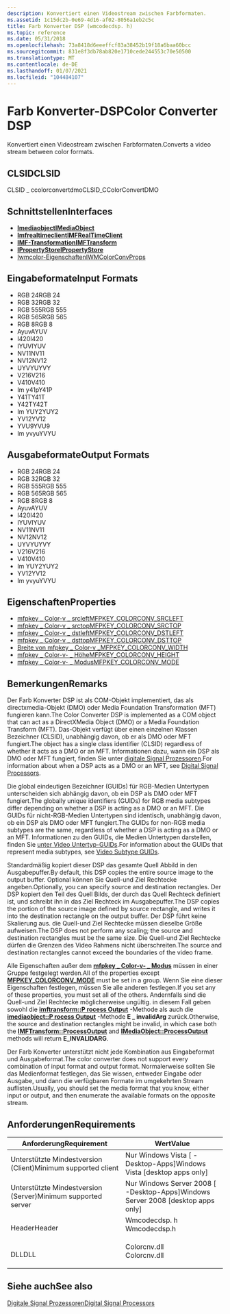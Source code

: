 ```yaml
---
description: Konvertiert einen Videostream zwischen Farbformaten.
ms.assetid: 1c15dc2b-0e69-4d16-af02-8056a1eb2c5c
title: Farb Konverter DSP (wmcodecdsp. h)
ms.topic: reference
ms.date: 05/31/2018
ms.openlocfilehash: 73a8418d6eeeffcf83a38452b19f18a6baa60bcc
ms.sourcegitcommit: 831e8f3db78ab820e1710cede244553c70e50500
ms.translationtype: MT
ms.contentlocale: de-DE
ms.lasthandoff: 01/07/2021
ms.locfileid: "104484107"
---
```

# <a name="color-converter-dsp"></a><span data-ttu-id="24813-103">Farb Konverter-DSP</span><span class="sxs-lookup"><span data-stu-id="24813-103">Color Converter DSP</span></span>

<span data-ttu-id="24813-104">Konvertiert einen Videostream zwischen Farbformaten.</span><span class="sxs-lookup"><span data-stu-id="24813-104">Converts a video stream between color formats.</span></span>

## <a name="clsid"></a><span data-ttu-id="24813-105">CLSID</span><span class="sxs-lookup"><span data-stu-id="24813-105">CLSID</span></span>

<span data-ttu-id="24813-106">CLSID \_ ccolorconvertdmo</span><span class="sxs-lookup"><span data-stu-id="24813-106">CLSID\_CColorConvertDMO</span></span>

## <a name="interfaces"></a><span data-ttu-id="24813-107">Schnittstellen</span><span class="sxs-lookup"><span data-stu-id="24813-107">Interfaces</span></span>

-   [<span data-ttu-id="24813-108">**Imediaobject**</span><span class="sxs-lookup"><span data-stu-id="24813-108">**IMediaObject**</span></span>](/previous-versions/windows/desktop/api/mediaobj/nn-mediaobj-imediaobject)
-   [<span data-ttu-id="24813-109">**Imfrealtimeclient**</span><span class="sxs-lookup"><span data-stu-id="24813-109">**IMFRealTimeClient**</span></span>](/windows/desktop/api/mfidl/nn-mfidl-imfrealtimeclient)
-   [<span data-ttu-id="24813-110">**IMF-Transformation**</span><span class="sxs-lookup"><span data-stu-id="24813-110">**IMFTransform**</span></span>](/windows/desktop/api/mftransform/nn-mftransform-imftransform)
-   [<span data-ttu-id="24813-111">**IPropertyStore**</span><span class="sxs-lookup"><span data-stu-id="24813-111">**IPropertyStore**</span></span>](/windows/win32/api/propsys/nn-propsys-ipropertystore)
-   [<span data-ttu-id="24813-112">Iwmcolor-Eigenschaften</span><span class="sxs-lookup"><span data-stu-id="24813-112">IWMColorConvProps</span></span>](/windows/desktop/api/wmcodecdsp/nn-wmcodecdsp-iwmcolorconvprops)

## <a name="input-formats"></a><span data-ttu-id="24813-113">Eingabeformate</span><span class="sxs-lookup"><span data-stu-id="24813-113">Input Formats</span></span>

-   <span data-ttu-id="24813-114">RGB 24</span><span class="sxs-lookup"><span data-stu-id="24813-114">RGB 24</span></span>
-   <span data-ttu-id="24813-115">RGB 32</span><span class="sxs-lookup"><span data-stu-id="24813-115">RGB 32</span></span>
-   <span data-ttu-id="24813-116">RGB 555</span><span class="sxs-lookup"><span data-stu-id="24813-116">RGB 555</span></span>
-   <span data-ttu-id="24813-117">RGB 565</span><span class="sxs-lookup"><span data-stu-id="24813-117">RGB 565</span></span>
-   <span data-ttu-id="24813-118">RGB 8</span><span class="sxs-lookup"><span data-stu-id="24813-118">RGB 8</span></span>
-   <span data-ttu-id="24813-119">Ayuv</span><span class="sxs-lookup"><span data-stu-id="24813-119">AYUV</span></span>
-   <span data-ttu-id="24813-120">I420</span><span class="sxs-lookup"><span data-stu-id="24813-120">I420</span></span>
-   <span data-ttu-id="24813-121">IYUV</span><span class="sxs-lookup"><span data-stu-id="24813-121">IYUV</span></span>
-   <span data-ttu-id="24813-122">NV11</span><span class="sxs-lookup"><span data-stu-id="24813-122">NV11</span></span>
-   <span data-ttu-id="24813-123">NV12</span><span class="sxs-lookup"><span data-stu-id="24813-123">NV12</span></span>
-   <span data-ttu-id="24813-124">UYVY</span><span class="sxs-lookup"><span data-stu-id="24813-124">UYVY</span></span>
-   <span data-ttu-id="24813-125">V216</span><span class="sxs-lookup"><span data-stu-id="24813-125">V216</span></span>
-   <span data-ttu-id="24813-126">V410</span><span class="sxs-lookup"><span data-stu-id="24813-126">V410</span></span>
-   <span data-ttu-id="24813-127">Im y41p</span><span class="sxs-lookup"><span data-stu-id="24813-127">Y41P</span></span>
-   <span data-ttu-id="24813-128">Y41T</span><span class="sxs-lookup"><span data-stu-id="24813-128">Y41T</span></span>
-   <span data-ttu-id="24813-129">Y42T</span><span class="sxs-lookup"><span data-stu-id="24813-129">Y42T</span></span>
-   <span data-ttu-id="24813-130">Im YUY2</span><span class="sxs-lookup"><span data-stu-id="24813-130">YUY2</span></span>
-   <span data-ttu-id="24813-131">YV12</span><span class="sxs-lookup"><span data-stu-id="24813-131">YV12</span></span>
-   <span data-ttu-id="24813-132">YVU9</span><span class="sxs-lookup"><span data-stu-id="24813-132">YVU9</span></span>
-   <span data-ttu-id="24813-133">Im yvyu</span><span class="sxs-lookup"><span data-stu-id="24813-133">YVYU</span></span>

## <a name="output-formats"></a><span data-ttu-id="24813-134">Ausgabeformate</span><span class="sxs-lookup"><span data-stu-id="24813-134">Output Formats</span></span>

-   <span data-ttu-id="24813-135">RGB 24</span><span class="sxs-lookup"><span data-stu-id="24813-135">RGB 24</span></span>
-   <span data-ttu-id="24813-136">RGB 32</span><span class="sxs-lookup"><span data-stu-id="24813-136">RGB 32</span></span>
-   <span data-ttu-id="24813-137">RGB 555</span><span class="sxs-lookup"><span data-stu-id="24813-137">RGB 555</span></span>
-   <span data-ttu-id="24813-138">RGB 565</span><span class="sxs-lookup"><span data-stu-id="24813-138">RGB 565</span></span>
-   <span data-ttu-id="24813-139">RGB 8</span><span class="sxs-lookup"><span data-stu-id="24813-139">RGB 8</span></span>
-   <span data-ttu-id="24813-140">Ayuv</span><span class="sxs-lookup"><span data-stu-id="24813-140">AYUV</span></span>
-   <span data-ttu-id="24813-141">I420</span><span class="sxs-lookup"><span data-stu-id="24813-141">I420</span></span>
-   <span data-ttu-id="24813-142">IYUV</span><span class="sxs-lookup"><span data-stu-id="24813-142">IYUV</span></span>
-   <span data-ttu-id="24813-143">NV11</span><span class="sxs-lookup"><span data-stu-id="24813-143">NV11</span></span>
-   <span data-ttu-id="24813-144">NV12</span><span class="sxs-lookup"><span data-stu-id="24813-144">NV12</span></span>
-   <span data-ttu-id="24813-145">UYVY</span><span class="sxs-lookup"><span data-stu-id="24813-145">UYVY</span></span>
-   <span data-ttu-id="24813-146">V216</span><span class="sxs-lookup"><span data-stu-id="24813-146">V216</span></span>
-   <span data-ttu-id="24813-147">V410</span><span class="sxs-lookup"><span data-stu-id="24813-147">V410</span></span>
-   <span data-ttu-id="24813-148">Im YUY2</span><span class="sxs-lookup"><span data-stu-id="24813-148">YUY2</span></span>
-   <span data-ttu-id="24813-149">YV12</span><span class="sxs-lookup"><span data-stu-id="24813-149">YV12</span></span>
-   <span data-ttu-id="24813-150">Im yvyu</span><span class="sxs-lookup"><span data-stu-id="24813-150">YVYU</span></span>

## <a name="properties"></a><span data-ttu-id="24813-151">Eigenschaften</span><span class="sxs-lookup"><span data-stu-id="24813-151">Properties</span></span>

-   [<span data-ttu-id="24813-152">mfpkey \_ Color-v \_ srcleft</span><span class="sxs-lookup"><span data-stu-id="24813-152">MFPKEY\_COLORCONV\_SRCLEFT</span></span>](mfpkey-colorconv-srcleft.md)
-   [<span data-ttu-id="24813-153">mfpkey \_ Color-v \_ srctop</span><span class="sxs-lookup"><span data-stu-id="24813-153">MFPKEY\_COLORCONV\_SRCTOP</span></span>](mfpkey-colorconv-srctop.md)
-   [<span data-ttu-id="24813-154">mfpkey \_ Color-v \_ dstleft</span><span class="sxs-lookup"><span data-stu-id="24813-154">MFPKEY\_COLORCONV\_DSTLEFT</span></span>](mfpkey-colorconv-dstleft.md)
-   [<span data-ttu-id="24813-155">mfpkey \_ Color-v \_ dsttop</span><span class="sxs-lookup"><span data-stu-id="24813-155">MFPKEY\_COLORCONV\_DSTTOP</span></span>](mfpkey-colorconv-dsttop.md)
-   [<span data-ttu-id="24813-156">Breite von mfpkey \_ Color-v \_</span><span class="sxs-lookup"><span data-stu-id="24813-156">MFPKEY\_COLORCONV\_WIDTH</span></span>](mfpkey-colorconv-width.md)
-   [<span data-ttu-id="24813-157">mfpkey \_ Color-v- \_ Höhe</span><span class="sxs-lookup"><span data-stu-id="24813-157">MFPKEY\_COLORCONV\_HEIGHT</span></span>](mfpkey-colorconv-height.md)
-   [<span data-ttu-id="24813-158">mfpkey \_ Color-v- \_ Modus</span><span class="sxs-lookup"><span data-stu-id="24813-158">MFPKEY\_COLORCONV\_MODE</span></span>](mfpkey-colorconv-mode.md)

## <a name="remarks"></a><span data-ttu-id="24813-159">Bemerkungen</span><span class="sxs-lookup"><span data-stu-id="24813-159">Remarks</span></span>

<span data-ttu-id="24813-160">Der Farb Konverter DSP ist als COM-Objekt implementiert, das als directxmedia-Objekt (DMO) oder Media Foundation Transformation (MFT) fungieren kann.</span><span class="sxs-lookup"><span data-stu-id="24813-160">The Color Converter DSP is implemented as a COM object that can act as a DirectXMedia Object (DMO) or a Media Foundation Transform (MFT).</span></span> <span data-ttu-id="24813-161">Das-Objekt verfügt über einen einzelnen Klassen Bezeichner (CLSID), unabhängig davon, ob er als DMO oder MFT fungiert.</span><span class="sxs-lookup"><span data-stu-id="24813-161">The object has a single class identifier (CLSID) regardless of whether it acts as a DMO or an MFT.</span></span> <span data-ttu-id="24813-162">Informationen dazu, wann ein DSP als DMO oder MFT fungiert, finden Sie unter [digitale Signal Prozessoren](windowsmediadigitalsignalprocessors.md).</span><span class="sxs-lookup"><span data-stu-id="24813-162">For information about when a DSP acts as a DMO or an MFT, see [Digital Signal Processors](windowsmediadigitalsignalprocessors.md).</span></span>

<span data-ttu-id="24813-163">Die global eindeutigen Bezeichner (GUIDs) für RGB-Medien Untertypen unterscheiden sich abhängig davon, ob ein DSP als DMO oder MFT fungiert.</span><span class="sxs-lookup"><span data-stu-id="24813-163">The globally unique identifiers (GUIDs) for RGB media subtypes differ depending on whether a DSP is acting as a DMO or an MFT.</span></span> <span data-ttu-id="24813-164">Die GUIDs für nicht-RGB-Medien Untertypen sind identisch, unabhängig davon, ob ein DSP als DMO oder MFT fungiert.</span><span class="sxs-lookup"><span data-stu-id="24813-164">The GUIDs for non-RGB media subtypes are the same, regardless of whether a DSP is acting as a DMO or an MFT.</span></span> <span data-ttu-id="24813-165">Informationen zu den GUIDs, die Medien Untertypen darstellen, finden Sie [unter Video Untertyp-GUIDs](video-subtype-guids.md).</span><span class="sxs-lookup"><span data-stu-id="24813-165">For information about the GUIDs that represent media subtypes, see [Video Subtype GUIDs](video-subtype-guids.md).</span></span>

<span data-ttu-id="24813-166">Standardmäßig kopiert dieser DSP das gesamte Quell Abbild in den Ausgabepuffer.</span><span class="sxs-lookup"><span data-stu-id="24813-166">By default, this DSP copies the entire source image to the output buffer.</span></span> <span data-ttu-id="24813-167">Optional können Sie Quell-und Ziel Rechtecke angeben.</span><span class="sxs-lookup"><span data-stu-id="24813-167">Optionally, you can specify source and destination rectangles.</span></span> <span data-ttu-id="24813-168">Der DSP kopiert den Teil des Quell Bilds, der durch das Quell Rechteck definiert ist, und schreibt ihn in das Ziel Rechteck im Ausgabepuffer.</span><span class="sxs-lookup"><span data-stu-id="24813-168">The DSP copies the portion of the source image defined by source rectangle, and writes it into the destination rectangle on the output buffer.</span></span> <span data-ttu-id="24813-169">Der DSP führt keine Skalierung aus. die Quell-und Ziel Rechtecke müssen dieselbe Größe aufweisen.</span><span class="sxs-lookup"><span data-stu-id="24813-169">The DSP does not perform any scaling; the source and destination rectangles must be the same size.</span></span> <span data-ttu-id="24813-170">Die Quell-und Ziel Rechtecke dürfen die Grenzen des Video Rahmens nicht überschreiten.</span><span class="sxs-lookup"><span data-stu-id="24813-170">The source and destination rectangles cannot exceed the boundaries of the video frame.</span></span>

<span data-ttu-id="24813-171">Alle Eigenschaften außer dem [**mfpkey \_ Color-v- \_ Modus**](mfpkey-colorconv-mode.md) müssen in einer Gruppe festgelegt werden.</span><span class="sxs-lookup"><span data-stu-id="24813-171">All of the properties except [**MFPKEY\_COLORCONV\_MODE**](mfpkey-colorconv-mode.md) must be set in a group.</span></span> <span data-ttu-id="24813-172">Wenn Sie eine dieser Eigenschaften festlegen, müssen Sie alle anderen festlegen.</span><span class="sxs-lookup"><span data-stu-id="24813-172">If you set any of these properties, you must set all of the others.</span></span> <span data-ttu-id="24813-173">Andernfalls sind die Quell-und Ziel Rechtecke möglicherweise ungültig. in diesem Fall geben sowohl die [**imftransform::P rocess Output**](/windows/desktop/api/mftransform/nf-mftransform-imftransform-processoutput) -Methode als auch die [**imediaobject::P rocess Output**](/previous-versions/windows/desktop/api/mediaobj/nf-mediaobj-imediaobject-processoutput) -Methode **E \_ invalidArg** zurück.</span><span class="sxs-lookup"><span data-stu-id="24813-173">Otherwise, the source and destination rectangles might be invalid, in which case both the [**IMFTransform::ProcessOutput**](/windows/desktop/api/mftransform/nf-mftransform-imftransform-processoutput) and [**IMediaObject::ProcessOutput**](/previous-versions/windows/desktop/api/mediaobj/nf-mediaobj-imediaobject-processoutput) methods will return **E\_INVALIDARG**.</span></span>

<span data-ttu-id="24813-174">Der Farb Konverter unterstützt nicht jede Kombination aus Eingabeformat und Ausgabeformat.</span><span class="sxs-lookup"><span data-stu-id="24813-174">The color converter does not support every combination of input format and output format.</span></span> <span data-ttu-id="24813-175">Normalerweise sollten Sie das Medienformat festlegen, das Sie wissen, entweder Eingabe oder Ausgabe, und dann die verfügbaren Formate im umgekehrten Stream auflisten.</span><span class="sxs-lookup"><span data-stu-id="24813-175">Usually, you should set the media format that you know, either input or output, and then enumerate the available formats on the opposite stream.</span></span>

## <a name="requirements"></a><span data-ttu-id="24813-176">Anforderungen</span><span class="sxs-lookup"><span data-stu-id="24813-176">Requirements</span></span>



| <span data-ttu-id="24813-177">Anforderung</span><span class="sxs-lookup"><span data-stu-id="24813-177">Requirement</span></span> | <span data-ttu-id="24813-178">Wert</span><span class="sxs-lookup"><span data-stu-id="24813-178">Value</span></span> |
|-------------------------------------|-----------------------------------------------------------------------------------------|
| <span data-ttu-id="24813-179">Unterstützte Mindestversion (Client)</span><span class="sxs-lookup"><span data-stu-id="24813-179">Minimum supported client</span></span><br/> | <span data-ttu-id="24813-180">Nur Windows Vista \[ -Desktop-Apps\]</span><span class="sxs-lookup"><span data-stu-id="24813-180">Windows Vista \[desktop apps only\]</span></span><br/>                                          |
| <span data-ttu-id="24813-181">Unterstützte Mindestversion (Server)</span><span class="sxs-lookup"><span data-stu-id="24813-181">Minimum supported server</span></span><br/> | <span data-ttu-id="24813-182">Nur Windows Server 2008 \[ -Desktop-Apps\]</span><span class="sxs-lookup"><span data-stu-id="24813-182">Windows Server 2008 \[desktop apps only\]</span></span><br/>                                    |
| <span data-ttu-id="24813-183">Header</span><span class="sxs-lookup"><span data-stu-id="24813-183">Header</span></span><br/>                   | <dl> <span data-ttu-id="24813-184"><dt>Wmcodecdsp. h</dt></span><span class="sxs-lookup"><span data-stu-id="24813-184"><dt>Wmcodecdsp.h</dt></span></span> </dl> |
| <span data-ttu-id="24813-185">DLL</span><span class="sxs-lookup"><span data-stu-id="24813-185">DLL</span></span><br/>                      | <dl> <span data-ttu-id="24813-186"><dt>Colorcnv.dll</dt></span><span class="sxs-lookup"><span data-stu-id="24813-186"><dt>Colorcnv.dll</dt></span></span> </dl> |



## <a name="see-also"></a><span data-ttu-id="24813-187">Siehe auch</span><span class="sxs-lookup"><span data-stu-id="24813-187">See also</span></span>

<dl> <dt>

[<span data-ttu-id="24813-188">Digitale Signal Prozessoren</span><span class="sxs-lookup"><span data-stu-id="24813-188">Digital Signal Processors</span></span>](windowsmediadigitalsignalprocessors.md)
</dt> </dl>

 

 
